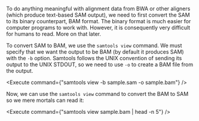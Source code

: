<script>
import Execute from "components/Execute.svelte";
</script>

To do anything meaningful with alignment data from BWA or other aligners (which produce text-based SAM output), we need to first convert the SAM to its binary counterpart, BAM format. The binary format is much easier for computer programs to work with. However, it is consequently very difficult for humans to read. More on that later.

To convert SAM to BAM, we use the `samtools view` command. We must specify that we want the output to be BAM (by default it produces SAM) with the `-b` option. Samtools follows the UNIX convention of sending its output to the UNIX STDOUT, so we need to use `-o` to create a BAM file from the output.

<Execute command={"samtools view -b sample.sam -o sample.bam"} />

Now, we can use the `samtools view` command to convert the BAM to SAM so we mere mortals can read it:

<Execute command={"samtools view sample.bam | head -n 5"} />
